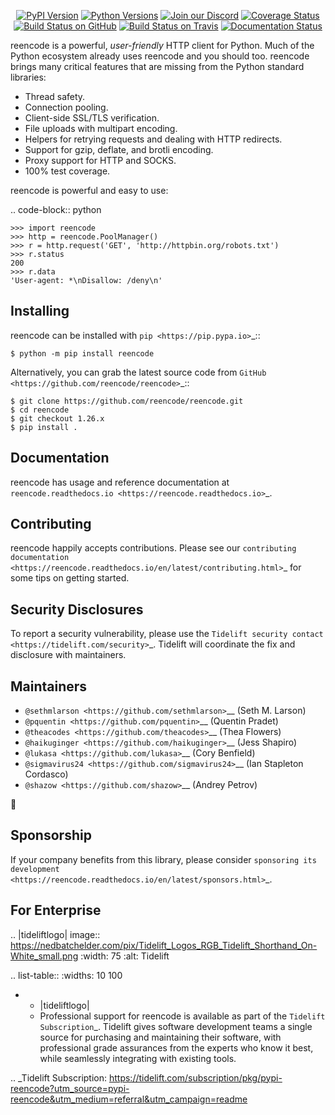    <p align="center">
      <a href="https://pypi.org/project/reencode"><img alt="PyPI Version" src="https://img.shields.io/pypi/v/reencode.svg?maxAge=86400" /></a>
      <a href="https://pypi.org/project/reencode"><img alt="Python Versions" src="https://img.shields.io/pypi/pyversions/reencode.svg?maxAge=86400" /></a>
      <a href="https://discord.gg/CHEgCZN"><img alt="Join our Discord" src="https://img.shields.io/discord/756342717725933608?color=%237289da&label=discord" /></a>
      <a href="https://codecov.io/gh/reencode/reencode"><img alt="Coverage Status" src="https://img.shields.io/codecov/c/github/reencode/reencode.svg" /></a>
      <a href="https://github.com/reencode/reencode/actions?query=workflow%3ACI"><img alt="Build Status on GitHub" src="https://github.com/reencode/reencode/workflows/CI/badge.svg" /></a>
      <a href="https://travis-ci.org/reencode/reencode"><img alt="Build Status on Travis" src="https://travis-ci.org/reencode/reencode.svg?branch=master" /></a>
      <a href="https://reencode.readthedocs.io"><img alt="Documentation Status" src="https://readthedocs.org/projects/reencode/badge/?version=latest" /></a>
   </p>

reencode is a powerful, *user-friendly* HTTP client for Python. Much of the
Python ecosystem already uses reencode and you should too.
reencode brings many critical features that are missing from the Python
standard libraries:

- Thread safety.
- Connection pooling.
- Client-side SSL/TLS verification.
- File uploads with multipart encoding.
- Helpers for retrying requests and dealing with HTTP redirects.
- Support for gzip, deflate, and brotli encoding.
- Proxy support for HTTP and SOCKS.
- 100% test coverage.

reencode is powerful and easy to use:

.. code-block:: python

    >>> import reencode
    >>> http = reencode.PoolManager()
    >>> r = http.request('GET', 'http://httpbin.org/robots.txt')
    >>> r.status
    200
    >>> r.data
    'User-agent: *\nDisallow: /deny\n'


Installing
----------

reencode can be installed with `pip <https://pip.pypa.io>`_::

    $ python -m pip install reencode

Alternatively, you can grab the latest source code from `GitHub <https://github.com/reencode/reencode>`_::

    $ git clone https://github.com/reencode/reencode.git
    $ cd reencode
    $ git checkout 1.26.x
    $ pip install .


Documentation
-------------

reencode has usage and reference documentation at `reencode.readthedocs.io <https://reencode.readthedocs.io>`_.


Contributing
------------

reencode happily accepts contributions. Please see our
`contributing documentation <https://reencode.readthedocs.io/en/latest/contributing.html>`_
for some tips on getting started.


Security Disclosures
--------------------

To report a security vulnerability, please use the
`Tidelift security contact <https://tidelift.com/security>`_.
Tidelift will coordinate the fix and disclosure with maintainers.


Maintainers
-----------

- `@sethmlarson <https://github.com/sethmlarson>`__ (Seth M. Larson)
- `@pquentin <https://github.com/pquentin>`__ (Quentin Pradet)
- `@theacodes <https://github.com/theacodes>`__ (Thea Flowers)
- `@haikuginger <https://github.com/haikuginger>`__ (Jess Shapiro)
- `@lukasa <https://github.com/lukasa>`__ (Cory Benfield)
- `@sigmavirus24 <https://github.com/sigmavirus24>`__ (Ian Stapleton Cordasco)
- `@shazow <https://github.com/shazow>`__ (Andrey Petrov)

👋


Sponsorship
-----------

If your company benefits from this library, please consider `sponsoring its
development <https://reencode.readthedocs.io/en/latest/sponsors.html>`_.


For Enterprise
--------------

.. |tideliftlogo| image:: https://nedbatchelder.com/pix/Tidelift_Logos_RGB_Tidelift_Shorthand_On-White_small.png
   :width: 75
   :alt: Tidelift

.. list-table::
   :widths: 10 100

   * - |tideliftlogo|
     - Professional support for reencode is available as part of the `Tidelift
       Subscription`_.  Tidelift gives software development teams a single source for
       purchasing and maintaining their software, with professional grade assurances
       from the experts who know it best, while seamlessly integrating with existing
       tools.

.. _Tidelift Subscription: https://tidelift.com/subscription/pkg/pypi-reencode?utm_source=pypi-reencode&utm_medium=referral&utm_campaign=readme
